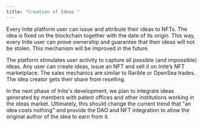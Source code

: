 ```yaml
---
title: "Creation of Ideas "
---
```

<!--StartFragment-->

Every Inite platform user can issue and attribute their ideas to NFTs. The idea is fixed on the blockchain together with the date of its origin. This way, every Inite user can prove ownership and guarantee that their ideas will not be stolen. This mechanism will be improved in the future.

The platform stimulates user activity to capture all possible (and impossible) ideas. Any user can create ideas, issue an NFT and sell it on Inite’s NFT marketplace. The sales mechanics are similar to Rarible or OpenSea trades. The idea creator gets their share from reselling.

In the next phase of Inite's development, we plan to integrate ideas generated by members with patent offices and other institutions working in the ideas market. Ultimately, this should change the current trend that "an idea costs nothing" and provide the DAO and NFT integration to allow the original author of the idea to earn from it.

<!--EndFragment-->